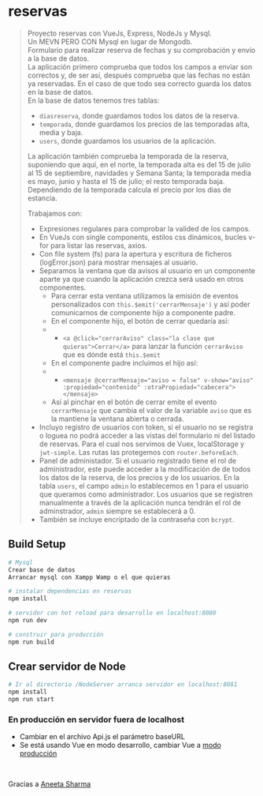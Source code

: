 # reservas

> Proyecto reservas con VueJs, Express, NodeJs y Mysql.<br>
> Un MEVN PERO CON Mysql en lugar de Mongodb.<br>
> Formulario para realizar reserva de fechas y su comprobación y envío a la base de datos.<br>
> La aplicación primero comprueba que todos los campos a enviar son correctos y, de ser así, después comprueba que las fechas no están ya reservadas. En el caso de que todo sea correcto guarda los datos en la base de datos.<br>
> En la base de datos tenemos tres tablas:<br>
> - `diasreserva`, donde guardamos todos los datos de la reserva.
> - `temporada`, donde guardamos los precios de las temporadas alta, media y baja.
> - `users`, donde guardamos los usuarios de la aplicación.<br>
>
> La aplicación también comprueba la temporada de la reserva, suponiendo que aquí, en el norte, la temporada alta es del 15 de julio al 15 de septiembre, navidades y Semana Santa; la temporada media es mayo, junio y hasta el 15 de julio; el resto temporada baja. Dependiendo de la temporada calcula el precio por los dias de estancia.<br>
>
> Trabajamos con:<br>
> - Expresiones regulares para comprobar la valided de los campos.
> - En VueJs con single components, estilos css dinámicos, bucles v-for para listar las reservas, axios.
> - Con file system (fs) para la apertura y escritura de ficheros (logError.json) para mostrar mensajes al usuario.
> - Separamos la ventana que da avisos al usuario en un componente aparte ya que cuando la aplicación crezca será usado en otros componentes.
>     - Para cerrar esta ventana utilizamos la emisión de eventos personalizados con `this.$emit('cerrarMensaje')` y así poder comunicarnos de componente hijo a componente padre.
>     - En el componente hijo, el botón de cerrar quedaría así:
>     - - `<a @click="cerrarAviso" class="la clase que quieras">Cerrar</a>` para lanzar la función `cerrarAviso` que es dónde está `this.$emit`
>     - En el componente padre incluimos el hijo así:
>     - - `<mensaje @cerrarMensaje="aviso = false" v-show="aviso" :propiedad="contenido" :otraPropiedad="cabecera"></mensaje>`
>     - Así al pinchar en el botón de cerrar emite el evento `cerrarMensaje` que cambia el valor de la variable `aviso` que es la mantiene la ventana abierta o cerrada.
> - Incluyo registro de usuarios con token, si el usuario no se registra o loguea no podrá acceder a las vistas del formulario ni del listado de reservas. Para el cual nos servimos de Vuex, localStorage y `jwt-simple`. Las rutas las protegemos con `router.beforeEach`.
> - Panel de administador. Si el usuario registrado tiene el rol de administrador, este puede acceder a la modificación de de todos los datos de la reserva, de los precios y de los usuarios. En la tabla `users`, el campo `admin` lo establecemos en 1 para el usuario que queramos como administrador. Los usuarios que se registren manualmente a través de la aplicación nunca tendrán el rol de adminstrador, `admin` siempre se establecerá a 0.
> - También se incluye encriptado de la contraseña con `bcrypt`.



## Build Setup

``` bash
# Mysql
Crear base de datos
Arrancar mysql con Xampp Wamp o el que quieras

# instalar dependencias en reservas
npm install

# servidor con hot reload para desarrollo en localhost:8080
npm run dev

# construir para producción
npm run build
```

## Crear servidor de Node

``` bash
# Ir al directorio /NodeServer arranca servidor en localhost:8081
npm install
npm run start
```

### En producción en servidor fuera de localhost

 - Cambiar en el archivo Api.js el parámetro baseURL<br>
 - Se está usando Vue en modo desarrollo, cambiar Vue a [modo producción](https://vuejs.org/v2/guide/deployment.html)<br>
 <br>

Gracias a [Aneeta Sharma](https://medium.com/@anaida07/mevn-stack-application-part-1-3a27b61dcae0)